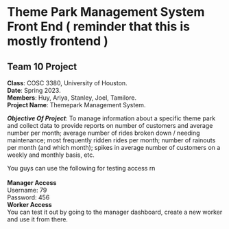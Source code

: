  # **Theme Park Management System Front End** ( reminder that this is mostly frontend )
 ## **Team 10** Project <br>
 **Class**: COSC 3380, University of Houston. <br>
 **Date**: Spring 2023.<br>
**Members**: Huy, Ariya, Stanley, Joel, Tamilore. <br>
**Project Name**: Themepark Management System. <br>

***Objective Of Project***: To manage information about a specific theme park and collect data to provide reports on number of customers and
average number per month; average number of rides broken down / needing
maintenance; most frequently ridden rides per month; number of rainouts per
month (and which month); spikes in average number of customers on a
weekly and monthly basis, etc.
<br>
 
 You guys can use the following for testing access rn <br><br>
**Manager Access**<br>
 Username: 79<br>
 Password: 456 <br>
**Worker Access**<br>
You can test it out by going to the manager dashboard, create a new worker and use it from there.
